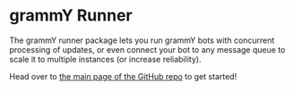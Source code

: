 # grammY Runner

The grammY runner package lets you run grammY bots with concurrent processing of updates, or even connect your bot to any message queue to scale it to multiple instances (or increase reliability).

Head over to [the main page of the GitHub repo](https://github.com/grammyjs/runner) to get started!
